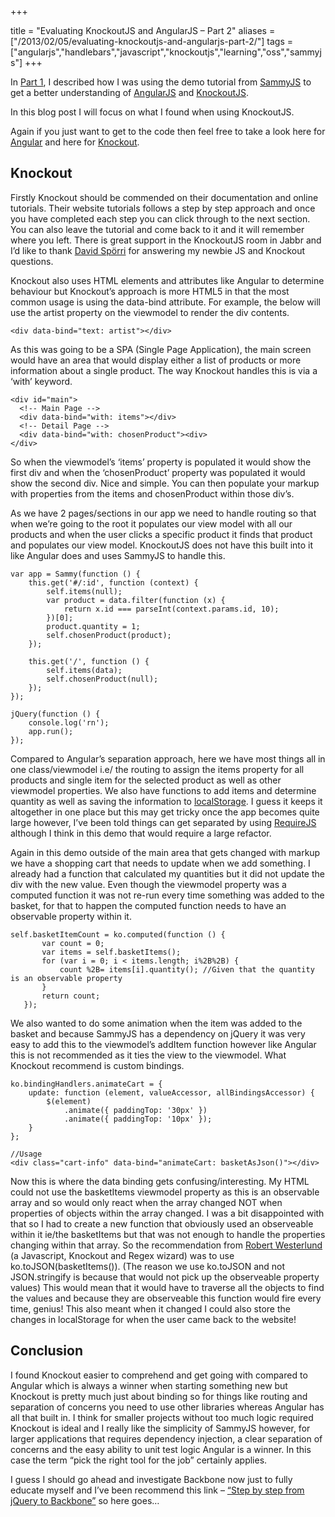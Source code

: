 +++

title = "Evaluating KnockoutJS and AngularJS – Part 2"
aliases = ["/2013/02/05/evaluating-knockoutjs-and-angularjs-part-2/"]
tags = ["angularjs","handlebars","javascript","knockoutjs","learning","oss","sammyjs"]
+++

In [Part 1][1], I described how I was using the demo tutorial from [SammyJS][2] to get a better understanding of [AngularJS][3] and [KnockoutJS][4].

In this blog post I will focus on what I found when using KnockoutJS.

Again if you just want to get to the code then feel free to take a look here for [Angular][5] and here for [Knockout][6].

## Knockout

Firstly Knockout should be commended on their documentation and online tutorials. Their website tutorials follows a step by step approach and once you have completed each step you can click through to the next section. You can also leave the tutorial and come back to it and it will remember where you left. There is great support in the KnockoutJS room in Jabbr and I’d like to thank [David Spörri][7] for answering my newbie JS and Knockout questions.

<!--more-->

Knockout also uses HTML elements and attributes like Angular to determine behaviour but Knockout’s approach is more HTML5 in that the most common usage is using the data-bind attribute. For example, the below will use the artist property on the viewmodel to render the div contents.

	<div data-bind="text: artist"></div>

As this was going to be a SPA (Single Page Application), the main screen would have an area that would display either a list of products or more information about a single product. The way Knockout handles this is via a ‘with’ keyword.

	<div id="main">
	  <!-- Main Page -->
	  <div data-bind="with: items"></div>
	  <!-- Detail Page -->
	  <div data-bind="with: chosenProduct"><div>
	</div>

So when the viewmodel’s ‘items’ property is populated it would show the first div and when the ‘chosenProduct’ property was populated it would show the second div. Nice and simple. You can then populate your markup with properties from the items and chosenProduct within those div’s.

As we have 2 pages/sections in our app we need to handle routing so that when we’re going to the root it populates our view model with all our products and when the user clicks a specific product it finds that product and populates our view model. KnockoutJS does not have this built into it like Angular does and uses SammyJS to handle this.

	var app = Sammy(function () {
	    this.get('#/:id', function (context) {
	        self.items(null);
	        var product = data.filter(function (x) {
	            return x.id === parseInt(context.params.id, 10);
	        })[0];
	        product.quantity = 1;
	        self.chosenProduct(product);
	    });
	
	    this.get('/', function () {
	        self.items(data);
	        self.chosenProduct(null);
	    });
	});
	
	jQuery(function () {
	    console.log('rn');
	    app.run();
	});

Compared to Angular’s separation approach, here we have most things all in one class/viewmodel i.e/ the routing to assign the items property for all products and single item for the selected product as well as other viewmodel properties. We also have functions to add items and determine quantity as well as saving the information to [localStorage][9]. I guess it keeps it altogether in one place but this may get tricky once the app becomes quite large however, I’ve been told things can get separated by using [RequireJS][10] although I think in this demo that would require a large refactor.

Again in this demo outside of the main area that gets changed with markup we have a shopping cart that needs to update when we add something. I already had a function that calculated my quantities but it did not update the div with the new value. Even though the viewmodel property was a computed function it was not re-run every time something was added to the basket, for that to happen the computed function needs to have an observable property within it.

	self.basketItemCount = ko.computed(function () {
	       var count = 0;
	       var items = self.basketItems();
	       for (var i = 0; i < items.length; i%2B%2B) {
	           count %2B= items[i].quantity(); //Given that the quantity is an observable property
	       }
	       return count;
	   });

We also wanted to do some animation when the item was added to the basket and because SammyJS has a dependency on jQuery it was very easy to add this to the viewmodel’s addItem function however like Angular this is not recommended as it ties the view to the viewmodel. What Knockout recommend is custom bindings.

	ko.bindingHandlers.animateCart = {
	    update: function (element, valueAccessor, allBindingsAccessor) {
	        $(element)
	            .animate({ paddingTop: '30px' })
	            .animate({ paddingTop: '10px' });
	    }
	};

	//Usage
	<div class="cart-info" data-bind="animateCart: basketAsJson()"></div>

Now this is where the data binding gets confusing/interesting. My HTML could not use the basketItems viewmodel property as this is an observable array and so would only react when the array changed NOT when properties of objects within the array changed. I was a bit disappointed with that so I had to create a new function that obviously used an observeable within it ie/the basketItems but that was not enough to handle the properties changing within that array. So the recommendation from [Robert Westerlund][11] (a Javascript, Knockout and Regex wizard) was to use ko.toJSON(basketItems()). (The reason we use ko.toJSON and not JSON.stringify is because that would not pick up the observeable property values) This would mean that it would have to traverse all the objects to find the values and because they are observeable this function would fire every time, genius! This also meant when it changed I could also store the changes in localStorage for when the user came back to the website!

## Conclusion

I found Knockout easier to comprehend and get going with compared to Angular which is always a winner when starting something new but Knockout is pretty much just about binding so for things like routing and separation of concerns you need to use other libraries whereas Angular has all that built in. I think for smaller projects without too much logic required Knockout is ideal and I really like the simplicity of SammyJS however, for larger applications that requires dependency injection, a clear separation of concerns and the easy ability to unit test logic Angular is a winner. In this case the term “pick the right tool for the job” certainly applies.

I guess I should go ahead and investigate Backbone now just to fully educate myself and I’ve been recommend this link – [“Step by step from jQuery to Backbone”][12] so here goes…

   [1]: http://blog.jonathanchannon.com/2013/02/05/evaluating-knockoutjs-and-angularjs-part-1/ (Evaluating KnockoutJS and AngularJS – Part 1)
   [2]: http://sammyjs.org/
   [3]: http://angularjs.org/
   [4]: http://knockoutjs.com/
   [5]: https://github.com/jchannon/AngularShopping
   [6]: https://github.com/jchannon/KnockoutShopping
   [7]: https://twitter.com/davepermen
   [8]: http://december.com/html/4/element/div.html
   [9]: https://developer.mozilla.org/en-US/docs/DOM/Storage
   [10]: http://requirejs.org/
   [11]: https://twitter.com/robwesterlund
   [12]: https://github.com/kjbekkelund/writings/blob/master/published/understanding-backbone.md
  
